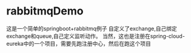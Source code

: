 # rabbitmqDemo
这是一个简单的springboot+rabbitmq例子
自定义了exchange,自己绑定exchange和queue,自己定义监听动作。
当然，这也是注册在spring-cloud-eureka中的一个项目，需要先跑注册中心，然后在跑这个项目
